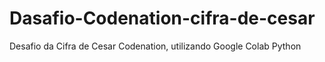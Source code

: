 # Dasafio-Codenation-cifra-de-cesar
Desafio da Cifra de Cesar Codenation, utilizando Google Colab Python
